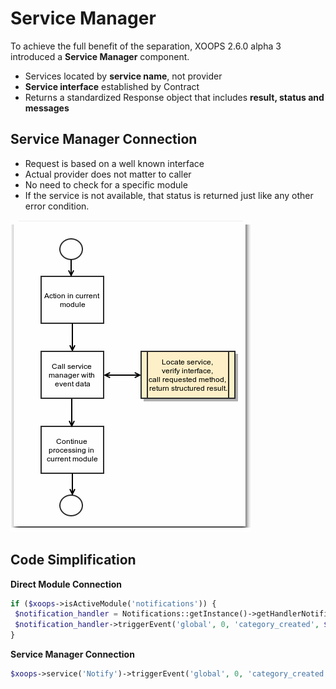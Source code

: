 # Service Manager

To achieve the full benefit of the separation, XOOPS 2.6.0 alpha 3 introduced a **Service Manager** component.

* Services located by **service name**, not provider 
* **Service interface** established by Contract 
* Returns a standardized Response object that includes **result, status and messages**

## Service Manager Connection

* Request is based on a well known interface 
* Actual provider does not matter to caller 
* No need to check for a specific module 
* If the service is not available, that status is returned just like any other error condition.

![](../.gitbook/assets/servicemanager002.png)

## Code Simplification

**Direct Module Connection** 

```php
if ($xoops->isActiveModule('notifications')) {
 $notification_handler = Notifications::getInstance()->getHandlerNotification();
 $notification_handler->triggerEvent('global', 0, 'category_created', $tags);
}
```

**Service Manager Connection**

```php
$xoops->service('Notify')->triggerEvent('global', 0, 'category_created', $tags);
```

